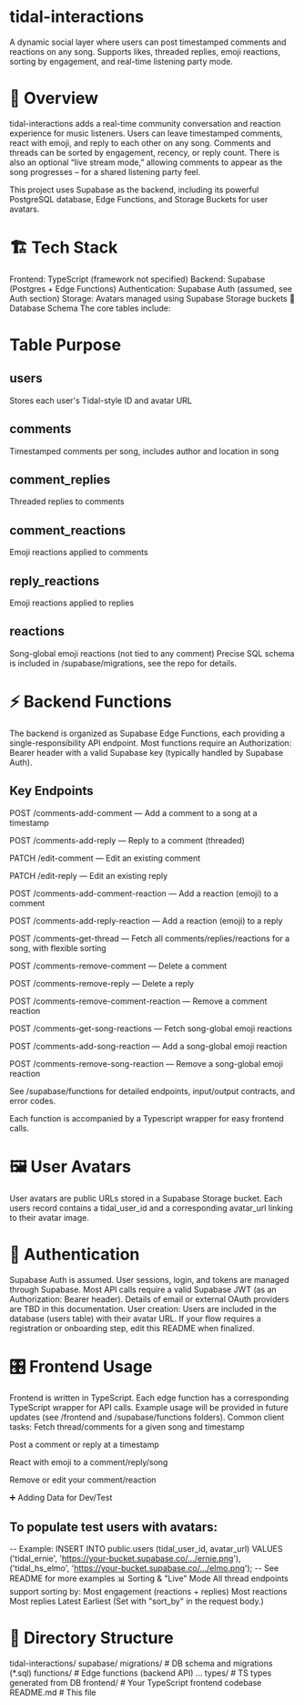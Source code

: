 # **tidal-interactions**
A dynamic social layer where users can post timestamped comments and reactions on any song.
Supports likes, threaded replies, emoji reactions, sorting by engagement, and real-time listening party mode.

# 🚀 Overview
tidal-interactions adds a real-time community conversation and reaction experience for music listeners.
Users can leave timestamped comments, react with emoji, and reply to each other on any song. Comments and threads can be sorted by engagement, recency, or reply count.
There is also an optional “live stream mode,” allowing comments to appear as the song progresses – for a shared listening party feel.

This project uses Supabase as the backend, including its powerful PostgreSQL database, Edge Functions, and Storage Buckets for user avatars.

# 🏗️ Tech Stack
Frontend: TypeScript (framework not specified)
Backend: Supabase (Postgres + Edge Functions)
Authentication: Supabase Auth (assumed, see Auth section)
Storage: Avatars managed using Supabase Storage buckets
📖 Database Schema
The core tables include:

# Table	Purpose
## users	
Stores each user's Tidal-style ID and avatar URL
## comments	
Timestamped comments per song, includes author and location in song
## comment_replies	
Threaded replies to comments
## comment_reactions	
Emoji reactions applied to comments
## reply_reactions	
Emoji reactions applied to replies
## reactions	
Song-global emoji reactions (not tied to any comment)
Precise SQL schema is included in /supabase/migrations, see the repo for details.

# ⚡️ Backend Functions
The backend is organized as Supabase Edge Functions, each providing a single-responsibility API endpoint. Most functions require an Authorization: Bearer header with a valid Supabase key (typically handled by Supabase Auth).

## Key Endpoints
POST /comments-add-comment — Add a comment to a song at a timestamp

POST /comments-add-reply — Reply to a comment (threaded)

PATCH /edit-comment — Edit an existing comment

PATCH /edit-reply — Edit an existing reply

POST /comments-add-comment-reaction — Add a reaction (emoji) to a comment

POST /comments-add-reply-reaction — Add a reaction (emoji) to a reply

POST /comments-get-thread — Fetch all comments/replies/reactions for a song, with flexible sorting

POST /comments-remove-comment — Delete a comment

POST /comments-remove-reply — Delete a reply

POST /comments-remove-comment-reaction — Remove a comment reaction

POST /comments-get-song-reactions — Fetch song-global emoji reactions

POST /comments-add-song-reaction — Add a song-global emoji reaction

POST /comments-remove-song-reaction — Remove a song-global emoji reaction

See /supabase/functions for detailed endpoints, input/output contracts, and error codes.

Each function is accompanied by a Typescript wrapper for easy frontend calls.

# 🖼️ User Avatars
User avatars are public URLs stored in a Supabase Storage bucket.
Each users record contains a tidal_user_id and a corresponding avatar_url linking to their avatar image.

# 🔐 Authentication
Supabase Auth is assumed.
User sessions, login, and tokens are managed through Supabase.
Most API calls require a valid Supabase JWT (as an Authorization: Bearer header).
Details of email or external OAuth providers are TBD in this documentation.
User creation:
Users are included in the database (users table) with their avatar URL.
If your flow requires a registration or onboarding step, edit this README when finalized.
# 🎛️ Frontend Usage
Frontend is written in TypeScript.
Each edge function has a corresponding TypeScript wrapper for API calls.
Example usage will be provided in future updates (see /frontend and /supabase/functions folders).
Common client tasks:
Fetch thread/comments for a given song and timestamp

Post a comment or reply at a timestamp

React with emoji to a comment/reply/song

Remove or edit your comment/reaction

➕ Adding Data for Dev/Test

## To populate test users with avatars:


-- Example:
INSERT INTO public.users (tidal_user_id, avatar_url) VALUES
  ('tidal_ernie', 'https://your-bucket.supabase.co/.../ernie.png'),
  ('tidal_hs_elmo', 'https://your-bucket.supabase.co/.../elmo.png');
-- See README for more examples
📊 Sorting & "Live" Mode
All thread endpoints support sorting by:
Most engagement (reactions + replies)
Most reactions
Most replies
Latest
Earliest
(Set with "sort_by" in the request body.)

# 📂 Directory Structure

tidal-interactions/
  supabase/
    migrations/             # DB schema and migrations (*.sql)
    functions/              # Edge functions (backend API)
      ...
    types/                  # TS types generated from DB
  frontend/                 # Your TypeScript frontend codebase
  README.md                 # This file
